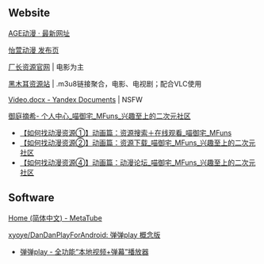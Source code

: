 
## Website

[AGE动漫 · 最新网址](https://rentry.la/agefans)

[怡萱动漫 发布页](https://acgfans.org/pub.html)

[厂长资源官网](https://www.czzy.site/) | 电影为主

[黑木耳资源站](https://heimuer.tv/) | .m3u8链接聚合，电影、电视剧；配合VLC使用

[Video.docx - Yandex Documents](https://disk.yandex.ru/i/n_LP8gm5MOS_Bg) | NSFW

[御庭摘希- 个人中心_喵御宅_MFuns_兴趣至上的二次元社区](https://www.mfuns.net/member/8952/articleList)

- [【如何找动漫资源①】动画篇：资源搜索＋在线观看_喵御宅_MFuns](https://www.mfuns.net/article/68651)
- [【如何找动漫资源②】动画篇：资源下载_喵御宅_MFuns_兴趣至上的二次元社区](https://www.mfuns.net/article/68685)
- [【如何找动漫资源④】动画篇：动漫论坛_喵御宅_MFuns_兴趣至上的二次元社区](https://www.mfuns.net/article/68835)

## Software

[Home (简体中文) - MetaTube](https://metatube-community.github.io/README_ZH/)

[xyoye/DanDanPlayForAndroid: 弹弹play 概念版](https://github.com/xyoye/DanDanPlayForAndroid)

- [弹弹play - 全功能“本地视频+弹幕”播放器](https://www.dandanplay.com/)
